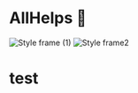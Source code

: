 # AllHelps 💜 
![Style frame (1)](https://github.com/user-attachments/assets/5575f926-4b36-4d46-bb9b-3cb2dfb415b2)
![Style frame2](https://github.com/user-attachments/assets/5724624f-099c-4e80-8c5b-64c7f4f3cf2a)

# test